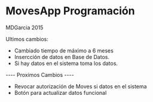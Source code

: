# MovesApp Programación
MDGarcia 2015

Ultimos cambios:
* Cambiado tiempo de máximo a 6 meses
* Insercción de datos en Base de Datos.
* Si hay datos en el sistema toma los datos.

---- Proximos Cambios ----
* Revocar autorización de Moves si datos en el sistema
* Botón para actualizar datos funcional
